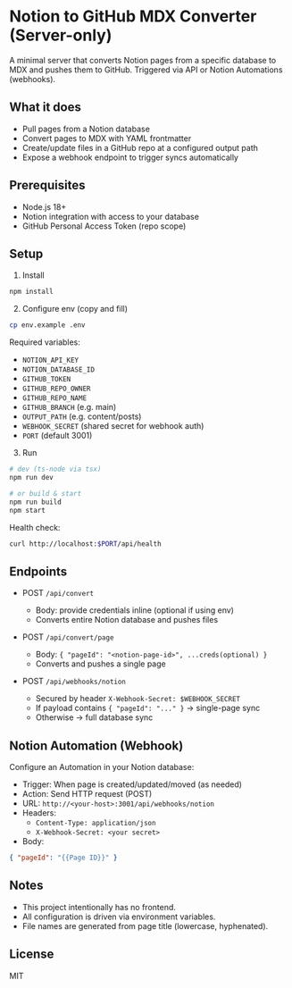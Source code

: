 # Notion to GitHub MDX Converter (Server-only)

A minimal server that converts Notion pages from a specific database to MDX and pushes them to GitHub. Triggered via API or Notion Automations (webhooks).

## What it does
- Pull pages from a Notion database
- Convert pages to MDX with YAML frontmatter
- Create/update files in a GitHub repo at a configured output path
- Expose a webhook endpoint to trigger syncs automatically

## Prerequisites
- Node.js 18+
- Notion integration with access to your database
- GitHub Personal Access Token (repo scope)

## Setup

1) Install
```bash
npm install
```

2) Configure env (copy and fill)
```bash
cp env.example .env
```
Required variables:
- `NOTION_API_KEY`
- `NOTION_DATABASE_ID`
- `GITHUB_TOKEN`
- `GITHUB_REPO_OWNER`
- `GITHUB_REPO_NAME`
- `GITHUB_BRANCH` (e.g. main)
- `OUTPUT_PATH` (e.g. content/posts)
- `WEBHOOK_SECRET` (shared secret for webhook auth)
- `PORT` (default 3001)

3) Run
```bash
# dev (ts-node via tsx)
npm run dev

# or build & start
npm run build
npm start
```

Health check:
```bash
curl http://localhost:$PORT/api/health
```

## Endpoints

- POST `/api/convert`
  - Body: provide credentials inline (optional if using env)
  - Converts entire Notion database and pushes files

- POST `/api/convert/page`
  - Body: `{ "pageId": "<notion-page-id>", ...creds(optional) }`
  - Converts and pushes a single page

- POST `/api/webhooks/notion`
  - Secured by header `X-Webhook-Secret: $WEBHOOK_SECRET`
  - If payload contains `{ "pageId": "..." }` → single-page sync
  - Otherwise → full database sync

## Notion Automation (Webhook)
Configure an Automation in your Notion database:
- Trigger: When page is created/updated/moved (as needed)
- Action: Send HTTP request (POST)
- URL: `http://<your-host>:3001/api/webhooks/notion`
- Headers:
  - `Content-Type: application/json`
  - `X-Webhook-Secret: <your secret>`
- Body:
```json
{ "pageId": "{{Page ID}}" }
```

## Notes
- This project intentionally has no frontend.
- All configuration is driven via environment variables.
- File names are generated from page title (lowercase, hyphenated).

## License
MIT
